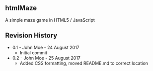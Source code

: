 ## htmlMaze

A simple maze game in HTML5 / JavaScript

## Revision History

* 0.1 - John Moe - 24 August 2017
  * Initial commit
* 0.2 - John Moe - 25 August 2017
  * Added CSS formatting, moved README.md to correct location